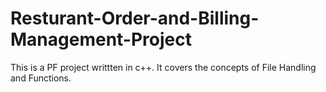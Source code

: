 # Resturant-Order-and-Billing-Management-Project
This is a PF project writtten in c++. It covers the concepts of File Handling and Functions. 
